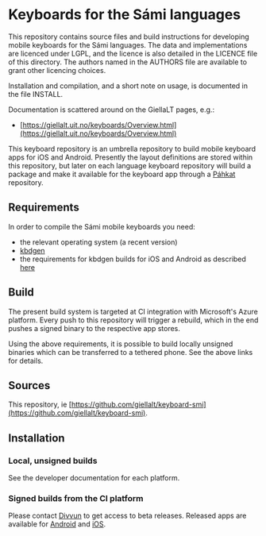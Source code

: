 # Keyboards for the Sámi languages

This repository contains source files and build instructions for developing
mobile keyboards for the Sámi languages. The data and implementations
are licenced under LGPL, and the 
licence is also detailed in the LICENCE file of this directory. The authors
named in the AUTHORS file are available to grant other licencing choices.

Installation and compilation, and a short note on usage, is documented in the
file INSTALL.

Documentation is scattered around on the GiellaLT pages, e.g.:

* [https://giellalt.uit.no/keyboards/Overview.html](https://giellalt.uit.no/keyboards/Overview.html)

This keyboard repository is an umbrella repository to build mobile keyboard
apps for iOS and Android. Presently the layout definitions are stored within
this repository, but later on each language keyboard repository will build a
package and make it available for the keyboard app through a
[Páhkat](https://github.com/divvun/pahkat)
repository.

## Requirements

In order to compile the Sámi mobile keyboards you need:

* the relevant operating system (a recent version)
* [kbdgen](https://github.com/divvun/kbdgen)
* the requirements for kbdgen builds for iOS and Android as described
  [here](https://divvun.github.io/kbdgen/)

## Build

The present build system is targeted at CI integration with Microsoft's
Azure platform. Every push to this repository will trigger a rebuild,
which in the end pushes a signed binary to the respective app stores.

Using the above requirements, it is possible to build locally unsigned
binaries which can be transferred to a tethered phone. See the above links
for details.

## Sources

This repository, ie [https://github.com/giellalt/keyboard-smi](https://github.com/giellalt/keyboard-smi).

## Installation

### Local, unsigned builds

See the developer documentation for each platform.

### Signed builds from the CI platform

Please contact [Divvun](mailto:feedback@divvun.no) to get access to beta
releases. Released apps are available for
[Android](https://play.google.com/store/apps/details?id=no.uit.giella.keyboards.Sami)
and
[iOS](https://itunes.apple.com/us/app/samiske-tastatur/id948386025?ls=1&mt=8).